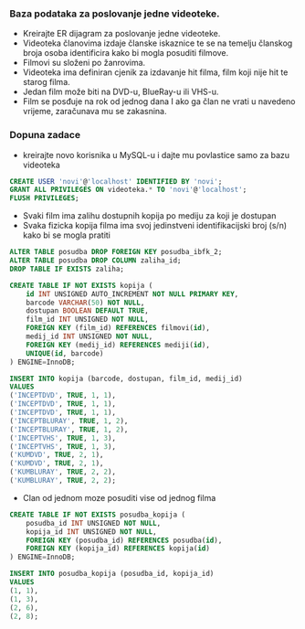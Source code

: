 ### Baza podataka za poslovanje jedne videoteke.
- Kreirajte ER dijagram za poslovanje jedne videoteke.
- Videoteka članovima izdaje članske iskaznice te se na temelju članskog broja osoba identificira kako bi mogla posuditi filmove.
- Filmovi su složeni po žanrovima.
- Videoteka ima definiran cjenik za izdavanje hit filma, film koji nije hit te starog filma.
- Jedan film može biti na DVD-u, BlueRay-u ili VHS-u.
- Film se posđuje na rok od jednog dana I ako ga član ne vrati u navedeno vrijeme, zaračunava mu se zakasnina.

### Dopuna zadace
- kreirajte novo korisnika u MySQL-u i dajte mu povlastice samo za bazu videoteka
```sql
CREATE USER 'novi'@'localhost' IDENTIFIED BY 'novi';
GRANT ALL PRIVILEGES ON videoteka.* TO 'novi'@'localhost';
FLUSH PRIVILEGES;
```
- Svaki film ima zalihu dostupnih kopija po mediju za koji je dostupan
- Svaka fizicka kopija filma ima svoj jedinstveni identifikacijski broj (s/n) kako bi se mogla pratiti
```sql
ALTER TABLE posudba DROP FOREIGN KEY posudba_ibfk_2;
ALTER TABLE posudba DROP COLUMN zaliha_id;
DROP TABLE IF EXISTS zaliha;

CREATE TABLE IF NOT EXISTS kopija (
    id INT UNSIGNED AUTO_INCREMENT NOT NULL PRIMARY KEY,
    barcode VARCHAR(50) NOT NULL,
    dostupan BOOLEAN DEFAULT TRUE,
    film_id INT UNSIGNED NOT NULL,
    FOREIGN KEY (film_id) REFERENCES filmovi(id),
    medij_id INT UNSIGNED NOT NULL,
    FOREIGN KEY (medij_id) REFERENCES mediji(id),
    UNIQUE(id, barcode)
) ENGINE=InnoDB;

INSERT INTO kopija (barcode, dostupan, film_id, medij_id)
VALUES 
('INCEPTDVD', TRUE, 1, 1),
('INCEPTDVD', TRUE, 1, 1),
('INCEPTDVD', TRUE, 1, 1),
('INCEPTBLURAY', TRUE, 1, 2),
('INCEPTBLURAY', TRUE, 1, 2),
('INCEPTVHS', TRUE, 1, 3),
('INCEPTVHS', TRUE, 1, 3),
('KUMDVD', TRUE, 2, 1),
('KUMDVD', TRUE, 2, 1),
('KUMBLURAY', TRUE, 2, 2),
('KUMBLURAY', TRUE, 2, 2);
```

- Clan od jednom moze posuditi vise od jednog filma

```sql
CREATE TABLE IF NOT EXISTS posudba_kopija (
    posudba_id INT UNSIGNED NOT NULL,
    kopija_id INT UNSIGNED NOT NULL,
    FOREIGN KEY (posudba_id) REFERENCES posudba(id),
    FOREIGN KEY (kopija_id) REFERENCES kopija(id)
) ENGINE=InnoDB;

INSERT INTO posudba_kopija (posudba_id, kopija_id)
VALUES 
(1, 1),
(1, 3),
(2, 6),
(2, 8);